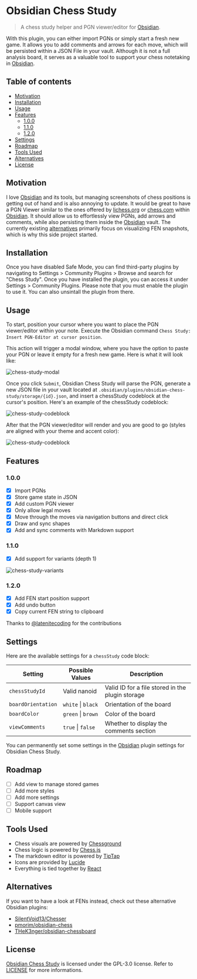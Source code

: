 <!-- omit in toc -->
# Obsidian Chess Study

> A chess study helper and PGN viewer/editor for [Obsidian](https://obsidian.md/).

With this plugin, you can either import PGNs or simply start a fresh new game. It allows you to add comments and arrows for each move, which will be persisted within a JSON File in your vault. Although it is not a full analysis board, it serves as a valuable tool to support your chess notetaking in [Obsidian](https://obsidian.md/).

<!-- omit in toc -->
## Table of contents

- [Motivation](#motivation)
- [Installation](#installation)
- [Usage](#usage)
- [Features](#features)
 	- [1.0.0](#100)
 	- [1.1.0](#110)
 	- [1.2.0](#120)
- [Settings](#settings)
- [Roadmap](#roadmap)
- [Tools Used](#tools-used)
- [Alternatives](#alternatives)
- [License](#license)

## Motivation

I love [Obsidian](https://obsidian.md/) and its tools, but managing screenshots of chess positions is getting out of hand and is also annoying to update. It would be great to have a PGN Viewer similar to the ones offered by [lichess.org](https://lichess.org/) or [chess.com](https://chess.com/) within [Obsidian](https://obsidian.md/). It should allow us to effortlessly view PGNs, add arrows and comments, while also persisting them inside the [Obsidian](https://obsidian.md/) vault. The currently existing [alternatives](#alternatives) primarily focus on visualizing FEN snapshots, which is why this side project started.

## Installation

Once you have disabled Safe Mode, you can find third-party plugins by navigating to Settings > Community Plugins > Browse and search for "Chess Study". Once you have installed the plugin, you can access it under Settings > Community Plugins. Please note that you must enable the plugin to use it. You can also unsintall the plugin from there.

## Usage

To start, position your cursor where you want to place the PGN viewer/editor within your note. Execute the Obsidian command `Chess Study: Insert PGN-Editor at cursor position`.

This action will trigger a modal window, where you have the option to paste your PGN or leave it empty for a fresh new game. Here is what it will look like:

![chess-study-modal](imgs/chess-study-modal.png)

Once you click `Submit`, Obsidian Chess Study will parse the PGN, generate a new JSON file in your vault located at `.obsidian/plugins/obsidian-chess-study/storage/{id}.json`, and insert a chessStudy codeblock at the cursor's position. Here's an example of the chessStudy codeblock:

![chess-study-codeblock](imgs/chess-study-codeblock.png)

After that the PGN viewer/editor will render and you are good to go (styles are aligned with your theme and accent color):

![chess-study-codeblock](imgs/chess-study-demo.gif)

## Features

### 1.0.0

- [x] Import PGNs
- [x] Store game state in JSON
- [x] Add custom PGN viewer
- [x] Only allow legal moves
- [x] Move through the moves via navigation buttons and direct click
- [x] Draw and sync shapes
- [x] Add and sync comments with Markdown support

### 1.1.0

- [x] Add support for variants (depth 1)

![chess-study-variants](imgs/chess-study-variants.png)

### 1.2.0

- [x] Add FEN start position support
- [x] Add undo button
- [x] Copy current FEN string to clipboard

Thanks to [@latenitecoding](https://github.com/latenitecoding) for the contributions

## Settings

Here are the available settings for a `chessStudy` code block:

| Setting            | Possible Values    | Description                                      |
| ------------------ | ------------------ | ------------------------------------------------ |
| `chessStudyId`     | Valid nanoid       | Valid ID for a file stored in the plugin storage |
| `boardOrientation` | `white` \| `black` | Orientation of the board                         |
| `boardColor`       | `green` \| `brown` | Color of the board                               |
| `viewComments`     | `true`  \| `false` | Whether to display the comments section          |

You can permanently set some settings in the [Obsidian](https://obsidian.md/) plugin settings for Obsidian Chess Study.

## Roadmap

- [ ] Add view to manage stored games
- [ ] Add more styles
- [ ] Add more settings
- [ ] Support canvas view
- [ ] Mobile support

## Tools Used

- Chess visuals are powered by [Chessground](https://github.com/lichess-org/chessground)
- Chess logic is powered by [Chess.js](https://github.com/jhlywa/chess.js)
- The markdown editor is powered by [TipTap](https://github.com/ueberdosis/tiptap)
- Icons are provided by [Lucide](https://github.com/lucide-icons/lucide)
- Everything is tied together by [React](https://github.com/facebook/react)

## Alternatives

If you want to have a look at FENs instead, check out these alternative Obsidian plugins:

- [SilentVoid13/Chesser](https://github.com/SilentVoid13/Chesser)
- [pmorim/obsidian-chess](https://github.com/pmorim/obsidian-chess)
- [THeK3nger/obsidian-chessboard](https://github.com/THeK3nger/obsidian-chessboard)

## License

[Obsidian Chess Study](https://github.com/chrislicodes/obsidian-chess-study) is licensed under the GPL-3.0 license. Refer to [LICENSE](https://github.com/chrislicodes/obsidian-chess-study/blob/trunk/LICENSE) for more informations.
